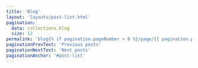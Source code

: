 ```yaml
---
title: 'Blog'
layout: 'layouts/post-list.html'
pagination:
  data: collections.blog
  size: 12
permalink: 'blog{% if pagination.pageNumber > 0 %}/page/{{ pagination.pageNumber }}{% endif %}/index.html'
paginationPrevText: 'Previous posts'
paginationNextText: 'Next posts'
paginationAnchor: '#post-list'
---
```

